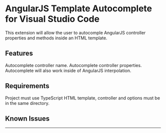 # AngularJS Template Autocomplete for Visual Studio Code

This extension will allow the user to autocomple AngularJS controller properties and methods inside an HTML template.

## Features

Autocomplete controller name.
Autocomplete controller properties.
Autocomplete will also work inside of AngularJS interpolation.

## Requirements

Project must use TypeScript
HTML template, controller and options must be in the same directory.

## Known Issues

-----------------------------------------------------------------------------------------------------------